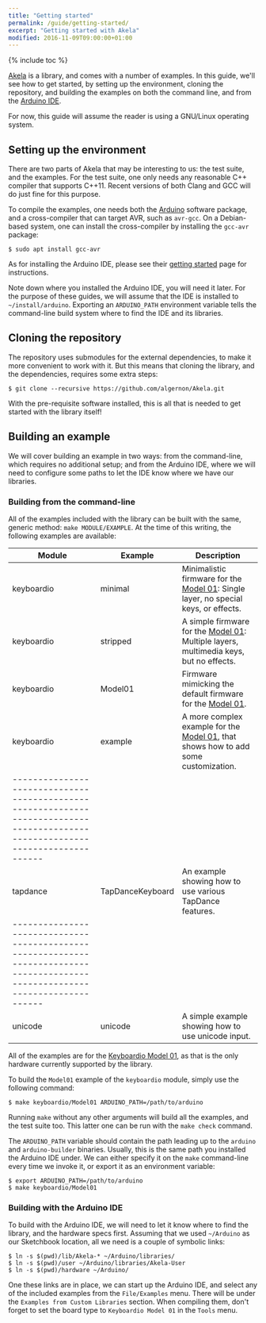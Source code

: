 ```yaml
---
title: "Getting started"
permalink: /guide/getting-started/
excerpt: "Getting started with Akela"
modified: 2016-11-09T09:00:00+01:00
---
```


{% include toc %}

[Akela][akela] is a library, and comes with a number of examples. In this guide,
we'll see how to get started, by setting up the environment, cloning the
repository, and building the examples on both the command line, and from
the [Arduino IDE][arduino:ide].

[akela]: https://github.com/algernon/Akela
[arduino:ide]: https://www.arduino.cc/en/Main/Software

For now, this guide will assume the reader is using a GNU/Linux operating
system.

## Setting up the environment

There are two parts of Akela that may be interesting to us: the test suite, and
the examples. For the test suite, one only needs any reasonable C++ compiler
that supports C++11. Recent versions of both Clang and GCC will do just fine for
this purpose.

To compile the examples, one needs both the [Arduino][arduino:ide] software
package, and a cross-compiler that can target AVR, such as `avr-gcc`. On a
Debian-based system, one can install the cross-compiler by installing the
`gcc-avr` package:

```
$ sudo apt install gcc-avr
```

As for installing the Arduino IDE, please see
their [getting started][arduino:getting-started] page for instructions.

[arduino:getting-started]: https://www.arduino.cc/en/Guide/HomePage

Note down where you installed the Arduino IDE, you will need it later. For the
purpose of these guides, we will assume that the IDE is installed to
`~/install/arduino`. Exporting an `ARDUINO_PATH` environment variable tells the
command-line build system where to find the IDE and its libraries.

## Cloning the repository

The repository uses submodules for the external dependencies, to make it more
convenient to work with it. But this means that cloning the library, and the
dependencies, requires some extra steps:

```
$ git clone --recursive https://github.com/algernon/Akela.git
```

With the pre-requisite software installed, this is all that is needed to get
started with the library itself!

## Building an example

We will cover building an example in two ways: from the command-line, which
requires no additional setup; and from the Arduino IDE, where we will need to
configure some paths to let the IDE know where we have our libraries.

### Building from the command-line

All of the examples included with the library can be built with the same,
generic method: `make MODULE/EXAMPLE`. At the time of this writing, the
following examples are available:

| Module     | Example          | Description                                                                                  |
|------------|------------------|----------------------------------------------------------------------------------------------|
| keyboardio | minimal          | Minimalistic firmware for the [Model 01][m01]: Single layer, no special keys, or effects.    |
| keyboardio | stripped         | A simple firmware for the [Model 01][m01]: Multiple layers, multimedia keys, but no effects. |
| keyboardio | Model01          | Firmware mimicking the default firmware for the [Model 01][m01].                             |
| keyboardio | example          | A more complex example for the [Model 01][m01], that shows how to add some customization.    |
|------------------------------------------------------------------------------------------------------------------------------|
| tapdance   | TapDanceKeyboard | An example showing how to use various TapDance features.                                     |
|------------------------------------------------------------------------------------------------------------------------------|
| unicode    | unicode          | A simple example showing how to use unicode input.                                           |

[m01]: https://shop.keyboard.io/

All of the examples are for the [Keyboardio Model 01][m01], as that is the only
hardware currently supported by the library.

To build the `Model01` example of the `keyboardio` module, simply use the
following command:

```
$ make keyboardio/Model01 ARDUINO_PATH=/path/to/arduino
```

Running `make` without any other arguments will build all the examples, and the
test suite too. This latter one can be run with the `make check` command.

The `ARDUINO_PATH` variable should contain the path leading up to the `arduino`
and `arduino-builder` binaries. Usually, this is the same path you installed the
Arduino IDE under. We can either specify it on the `make` command-line every
time we invoke it, or export it as an environment variable:

```
$ export ARDUINO_PATH=/path/to/arduino
$ make keyboardio/Model01
```

### Building with the Arduino IDE

To build with the Arduino IDE, we will need to let it know where to find the
library, and the hardware specs first. Assuming that we used `~/Arduino` as our
Sketchbook location, all we need is a couple of symbolic links:

```
$ ln -s $(pwd)/lib/Akela-* ~/Arduino/libraries/
$ ln -s $(pwd)/user ~/Arduino/libraries/Akela-User
$ ln -s $(pwd)/hardware ~/Arduino/
```

One these links are in place, we can start up the Arduino IDE, and select any of
the included examples from the `File/Examples` menu. There will be under the
`Examples from Custom Libraries` section. When compiling them, don't forget to
set the board type to `Keyboardio Model 01` in the `Tools` menu.
